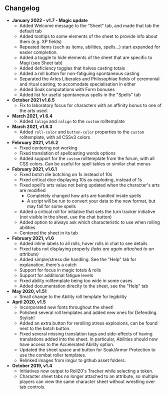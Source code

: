 ## Changelog

+ **January 2022 - v1.7 - Magic update**
    - Added Welcome message to the "Sheet" tab, and made that tab the default tab
    - Added tooltips to some elements of the sheet to provide info about them (e.g. XP fields)
    - Repeated items (such as items, abilities, spells...) start expanded for easier completion.
    - Added a toggle to hide  elements of the sheet that are specific to Magi (see Sheet tab)
    - Added deficiency toggles that halves casting totals
    - Added a roll button for non-fatiguing spontaneous casting
    - Separated the Artes Liberales and Philosophiae fields of ceremonial and ritual casting, to accomodate specialisation in either
    - Added Soak computations with Form bonuses
    - Added list for useful spontaneous spells in the "Spells" tab
+ **October 2021 v1.6.5**
    - Fix to laboratory focus for characters with an affinity bonus to one of the arts used.
+ **March 2021, v1.6.4**
    - Added `lalign` and `ralign` to the `custom` rolltemplate
+ **March 2021, v1.6.3**
    - Added `roll-color` and `button-color` properties to the `custom` rolltemplate, with all CSSv3 colors
+ **February 2021, v1.6.2**
    - Fixed centering not working
    - Fixed translation of spellcasting words options
    - Added support for the `custom` rolltemplate from the forum, with all CSS colors. Can be useful for spell tables or similar chat menus
+ **February 2021, v1.6.1**
    - Fixed botch die botching on 1s instead of 10s
    - Fixed critical dice displaying 10s as exploding, instead of 1s
    - Fixed spell's arts value not being updated when the character's arts are modified
        + Completely changed how arts are handled inside spells
        + A script will be run to convert your data to the new format, but may fail for some spells
    - Added a critical roll for initiative that sets the turn tracker initiative (not visible in the sheet, use the chat button)
    - Added option to always ask which characteristic to use when rolling abilities
    - Centered the sheet in its tab
+ **February 2021, v1.6**
    - Added inline labels to all rolls, hover rolls in chat to see details
    - Fixed tabs not displaying properly *(tabs are again attached to an attribute)*
    - Added simple/stress die handling. See the "Help" tab for explanation, there's a catch
    - Support for focus in magic totals & rolls
    - Support for additional fatigue levels
    - Fixed ability rolltemplate being too wide in some cases
    - Added documentation direclty to the sheet, see the "Help" tab
+ **May 2020, v1.51**
    - Small change to the Ability roll template for legibility
+ **April 2020, v1.5**
    - Incorporated new fonts throughout the sheet!
    - Polished several roll templates and added new ones for Defending. Stylish!
    - Added an extra button for rerolling stress explosions, can be found next to the botch button. 
    - Fixed several missing translation tags and side-effects of having translations added into the sheet. In particular, Abilities should now have access to the Accelerated Ability option. 
    - Updated the sheet space and button for Soak/Armor Protection to use the combat roller templates. 
    - Relinked images from imgur to github asset folders. 
+ **October 2019, v1.4**
    - Initiatives now output to Roll20's Tracker while selecting a token. 
    - Character sheet tabs no longer attached to an attribute, so multiple players can view the same character sheet without wrestling over tab controls.